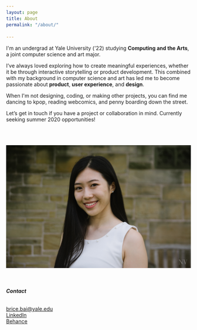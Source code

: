 ```yaml
---
layout: page
title: About
permalink: "/about/"

---
```

I'm an undergrad at Yale University ('22) studying **Computing and the Arts**, a joint computer science and art major.

I’ve always loved exploring how to create meaningful experiences, whether it be through interactive storytelling or product development. This combined with my background in computer science and art has led me to become passionate about **product**, **user experience**, and **design**.

When I'm not designing, coding, or making other projects, you can find me dancing to kpop, reading webcomics, and penny boarding down the street.

Let’s get in touch if you have a project or collaboration in mind.
Currently seeking summer 2020 opportunities!

&nbsp;

 ![](/uploads/NVU_0682.jpg)

 

###### **Contact**

brice.bai@yale.edu  
[LinkedIn](https://www.linkedin.com/in/bricebai/)  
[Behance](https://www.behance.net/bricebai)
